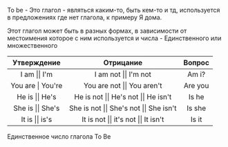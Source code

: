To be - Это глагол - являться каким-то, быть кем-то и тд, используется в предложениях где нет глагола, к примеру 
Я дома.

Этот глагол может быть в разных формах, в зависимости от местоимения которое с ним используется и числа - Единственного или множественного

|    Утверждение    |                Отрицание                 | Вопрос  |
| :---------------: | :--------------------------------------: | :-----: |
|   I am \|\| I'm   |          I am not \|\| I'm not           |  Am i?  |
| You are \| You're |       You are not \|\| You aren't        | Are you |
|  He is \|\| He's  |  He is not \|\| He's not \|\| He isn't   |  Is he  |
| She is \|\| She's | She is not \|\| She's not \|\| She isn't | Is she  |
|  It is \|\| is's  |  It is not \|\| it's not \|\| It isn't   |  Is it  |
Единственное число глагола To Be 